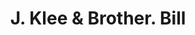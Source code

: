 ---
doi: 10.7916/D85B1DMF
date_other: '1870'
date_other_textual: 1870-1879
form: printed ephemera
genre:
- Invoices
name:
- J. Klee & Brother
object_in_context_url: https://biggert.cul.columbia.edu/items/view/ave_biggert_01472
subject_hierarchical_geographic:
- Pittsburgh, Pennsylvania, United States
subject_name:
- J. Klee & Brother
title: J. Klee & Brother. Bill
sort_title: J. Klee & Brother. Bill
call_number: ave_biggert_01472
coordinates:
- 40.439722222222215,-79.97638888888889
pid: ave_biggert_01472
identifiers: ave_biggert_01472
thumbnail: https://derivativo-3.library.columbia.edu/iiif/2/ldpd:344021/full/!256,256/0/native.jpg
permalink: "/biggert/ave_biggert_01472/"
layout: iiif-image-page
---